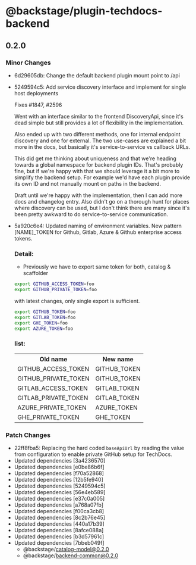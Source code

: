 # @backstage/plugin-techdocs-backend

## 0.2.0
### Minor Changes

- 6d29605db: Change the default backend plugin mount point to /api
- 5249594c5: Add service discovery interface and implement for single host deployments
  
  Fixes #1847, #2596
  
  Went with an interface similar to the frontend DiscoveryApi, since it's dead simple but still provides a lot of flexibility in the implementation.
  
  Also ended up with two different methods, one for internal endpoint discovery and one for external. The two use-cases are explained a bit more in the docs, but basically it's service-to-service vs callback URLs.
  
  This did get me thinking about uniqueness and that we're heading towards a global namespace for backend plugin IDs. That's probably fine, but if we're happy with that we should leverage it a bit more to simplify the backend setup. For example we'd have each plugin provide its own ID and not manually mount on paths in the backend.
  
  Draft until we're happy with the implementation, then I can add more docs and changelog entry. Also didn't go on a thorough hunt for places where discovery can be used, but I don't think there are many since it's been pretty awkward to do service-to-service communication.
- 5a920c6e4: Updated naming of environment variables. New pattern [NAME]\_TOKEN for Github, Gitlab, Azure & Github enterprise access tokens.
  
  ### Detail:
  
  - Previously we have to export same token for both, catalog & scaffolder
  
  ```bash
  export GITHUB_ACCESS_TOKEN=foo
  export GITHUB_PRIVATE_TOKEN=foo
  ```
  
  with latest changes, only single export is sufficient.
  
  ```bash
  export GITHUB_TOKEN=foo
  export GITLAB_TOKEN=foo
  export GHE_TOKEN=foo
  export AZURE_TOKEN=foo
  ```
  
  ### list:
  
  <table>
    <tr>
      <th>Old name</th>
      <th>New name</th>
    </tr>
    <tr>
      <td>GITHUB_ACCESS_TOKEN</td>
      <td>GITHUB_TOKEN</td>
    </tr>
    <tr>
      <td>GITHUB_PRIVATE_TOKEN</td>
      <td>GITHUB_TOKEN</td>
    </tr>
    <tr>
      <td>GITLAB_ACCESS_TOKEN</td>
      <td>GITLAB_TOKEN</td>
    </tr>
    <tr>
      <td>GITLAB_PRIVATE_TOKEN</td>
      <td>GITLAB_TOKEN</td>
    </tr>
    <tr>
      <td>AZURE_PRIVATE_TOKEN</td>
      <td>AZURE_TOKEN</td>
    </tr>
    <tr>
      <td>GHE_PRIVATE_TOKEN</td>
      <td>GHE_TOKEN</td>
    </tr>
  </table>

### Patch Changes

- 22ff8fba5: Replacing the hard coded `baseApiUrl` by reading the value from configuration to enable private GitHub setup for TechDocs.
- Updated dependencies [3a4236570]
- Updated dependencies [e0be86b6f]
- Updated dependencies [f70a52868]
- Updated dependencies [12b5fe940]
- Updated dependencies [5249594c5]
- Updated dependencies [56e4eb589]
- Updated dependencies [e37c0a005]
- Updated dependencies [a768a07fb]
- Updated dependencies [f00ca3cb8]
- Updated dependencies [8c2b76e45]
- Updated dependencies [440a17b39]
- Updated dependencies [8afce088a]
- Updated dependencies [b3d57961c]
- Updated dependencies [7bbeb049f]
  - @backstage/catalog-model@0.2.0
  - @backstage/backend-common@0.2.0
